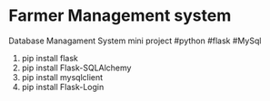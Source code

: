 # Farmer Management system
Database Managament System mini project 
#python
#flask
#MySql
1. pip install flask
2. pip install Flask-SQLAlchemy
3. pip install mysqlclient
4. pip install Flask-Login

